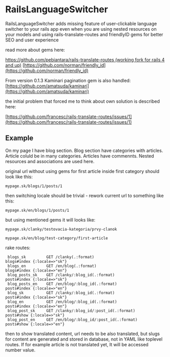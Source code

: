 RailsLanguageSwitcher
=====================

RailsLanguageSwitcher adds missing feature of user-clickable language switcher to your rails app even when you are using nested resources on your models and using rails-translate-routes and friendlyID gems for better SEO and user experience

read more about gems here:

[https://github.com/pebiantara/rails-translate-routes (working fork for rails 4 and up)](https://github.com/pebiantara/rails-translate-routes)
[https://github.com/norman/friendly_id](https://github.com/norman/friendly_id)

From version 0.1.3 Kaminari pagination gem is also handled: [https://github.com/amatsuda/kaminari](https://github.com/amatsuda/kaminari)

the initial problem that forced me to think about own solution is described here:

[https://github.com/francesc/rails-translate-routes/issues/1](https://github.com/francesc/rails-translate-routes/issues/1)


Example
-------

On my page I have blog section. Blog section have categories with articles. Article coluld be in many categories. Articles have commennts. Nested resources and associations are used here. 

original url without using gems for first article inside first category should look like this:

`mypage.sk/blogs/1/posts/1`

then switching locale should be trivial - rework current url to something like this:

`mypage.sk/en/blogs/1/posts/1`

but using mentioned gems it will looks like:

`mypage.sk/clanky/testovacia-kategoria/prvy-clanok`

`mypage.sk/en/blog/test-category/first-article`

rake routes:

```
 blogs_sk         GET /clanky(.:format)                             blogs#index {:locale=>"sk"}
 blogs_en         GET /en/blog(.:format)                            blogs#index {:locale=>"en"}
 blog_posts_sk    GET /clanky/:blog_id(.:format)                    posts#index {:locale=>"sk"}
 blog_posts_en    GET /en/blog/:blog_id(.:format)                   posts#index {:locale=>"en"}
 blog_sk          GET /clanky/:blog_id(.:format)                    posts#index {:locale=>"sk"}
 blog_en          GET /en/blog/:blog_id(.:format)                   posts#index {:locale=>"en"}
 blog_post_sk     GET /clanky/:blog_id/:post_id(.:format)           posts#show {:locale=>"sk"}
 blog_post_en     GET /en/blog/:blog_id/:post_id(.:format)          posts#show {:locale=>"en"}

```

then to show translated content, url needs to be also translated, but slugs for content are generated and stored in database, not in YAML like toplevel routes. If for example article is not translated yet, It will be accessed number value.  



